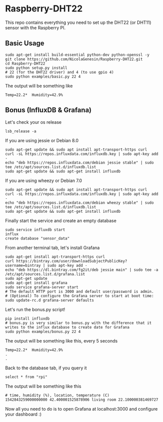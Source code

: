 # Raspberry-DHT22

This repo contains everything you need to set up the DHT22 (or DHT11) sensor with the Raspberry PI.

## Basic Usage

    sudo apt-get install build-essential python-dev python-openssl -y
    git clone https://github.com/NicolaGenesin/Raspberry-DHT22.git
    cd Raspberry-DHT22
    sudo python setup.py install
    # 22 (for the DHT22 driver) and 4 (to use gpio 4)
    sudo python examples/basic.py 22 4

The output will be something like 

    Temp=22.2*  Humidity=42.9%

## Bonus (InfluxDB & Grafana)

Let's check your os release

    lsb_release -a

If you are using jessie or Debian 8.0
    
    sudo apt-get update && sudo apt install apt-transport-https curl
    curl -sL https://repos.influxdata.com/influxdb.key | sudo apt-key add -
    echo "deb https://repos.influxdata.com/debian jessie stable" | sudo tee /etc/apt/sources.list.d/influxdb.list
    sudo apt-get update && sudo apt-get install influxdb

If you are using wheezy or Debian 7.0
    
    sudo apt-get update && sudo apt install apt-transport-https curl
    curl -sL https://repos.influxdata.com/influxdb.key | sudo apt-key add -
    echo "deb https://repos.influxdata.com/debian wheezy stable" | sudo tee /etc/apt/sources.list.d/influxdb.list
    sudo apt-get update && sudo apt-get install influxdb

Finally start the service and create an empty database

    sudo service influxdb start
    influx
    create database "sensor_data" 

From another terminal tab, let's install Grafana

    sudo apt-get install apt-transport-https curl
    curl https://bintray.com/user/downloadSubjectPublicKey?username=bintray | sudo apt-key add -
    echo "deb https://dl.bintray.com/fg2it/deb jessie main" | sudo tee -a /etc/apt/sources.list.d/grafana.list
    sudo apt-get update
    sudo apt-get install grafana
    sudo service grafana-server start
    # The default HTTP port is 3000 and default user/password is admin.
    # (Optional) To configure the Grafana server to start at boot time:
    sudo update-rc.d grafana-server defaults

Let's run the bonus.py script!

    pip install influxdb
    # bonus.py is very similar to bonus.py with the difference that it writes to the influx database to create date for Grafana 
    sudo python examples/bonus.py 22 4

The output will be something like this, every 5 seconds

    Temp=22.2*  Humidity=42.9%
    .
    .


Back to the database tab, if you query it

    select * from "rpi"

The output will be something like this

    # time, humidity (%), location, temperature (C)
    1542843259000000000 42.400001525878906 living room 22.100000381469727

Now all you need to do is to open Grafana at localhost:3000 and configure your dashboard :)
